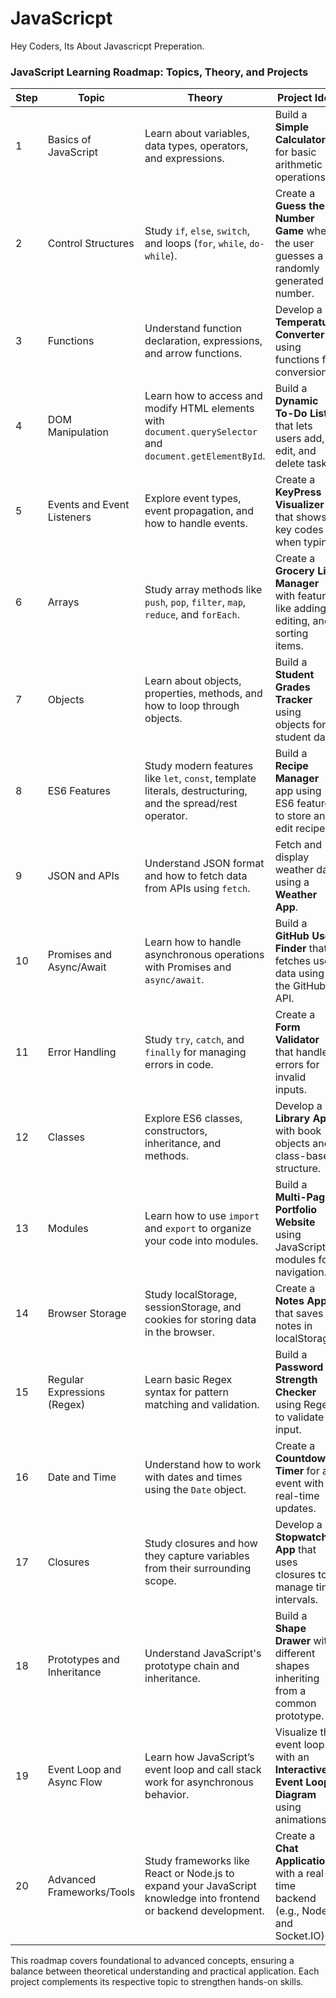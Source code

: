 # JavaScricpt
Hey Coders, Its About Javascricpt Preperation.

### JavaScript Learning Roadmap: Topics, Theory, and Projects  

| **Step** | **Topic**                  | **Theory**                                                                                                                                             | **Project Idea**                                                                                  |
|----------|----------------------------|---------------------------------------------------------------------------------------------------------------------------------------------------------|---------------------------------------------------------------------------------------------------|
| 1        | Basics of JavaScript       | Learn about variables, data types, operators, and expressions.                                                                                         | Build a **Simple Calculator** for basic arithmetic operations.                                   |
| 2        | Control Structures         | Study `if`, `else`, `switch`, and loops (`for`, `while`, `do-while`).                                                                                   | Create a **Guess the Number Game** where the user guesses a randomly generated number.           |
| 3        | Functions                  | Understand function declaration, expressions, and arrow functions.                                                                                      | Develop a **Temperature Converter** using functions for conversions.                            |
| 4        | DOM Manipulation           | Learn how to access and modify HTML elements with `document.querySelector` and `document.getElementById`.                                               | Build a **Dynamic To-Do List** that lets users add, edit, and delete tasks.                      |
| 5        | Events and Event Listeners | Explore event types, event propagation, and how to handle events.                                                                                       | Create a **KeyPress Visualizer** that shows key codes when typing.                               |
| 6        | Arrays                     | Study array methods like `push`, `pop`, `filter`, `map`, `reduce`, and `forEach`.                                                                       | Create a **Grocery List Manager** with features like adding, editing, and sorting items.         |
| 7        | Objects                    | Learn about objects, properties, methods, and how to loop through objects.                                                                              | Build a **Student Grades Tracker** using objects for student data.                               |
| 8        | ES6 Features               | Study modern features like `let`, `const`, template literals, destructuring, and the spread/rest operator.                                              | Build a **Recipe Manager** app using ES6 features to store and edit recipes.                     |
| 9        | JSON and APIs              | Understand JSON format and how to fetch data from APIs using `fetch`.                                                                                   | Fetch and display weather data using a **Weather App**.                                          |
| 10       | Promises and Async/Await   | Learn how to handle asynchronous operations with Promises and `async/await`.                                                                            | Build a **GitHub User Finder** that fetches user data using the GitHub API.                      |
| 11       | Error Handling             | Study `try`, `catch`, and `finally` for managing errors in code.                                                                                        | Create a **Form Validator** that handles errors for invalid inputs.                              |
| 12       | Classes                    | Explore ES6 classes, constructors, inheritance, and methods.                                                                                           | Develop a **Library App** with book objects and class-based structure.                           |
| 13       | Modules                    | Learn how to use `import` and `export` to organize your code into modules.                                                                              | Build a **Multi-Page Portfolio Website** using JavaScript modules for navigation.                |
| 14       | Browser Storage            | Study localStorage, sessionStorage, and cookies for storing data in the browser.                                                                        | Create a **Notes App** that saves notes in localStorage.                                         |
| 15       | Regular Expressions (Regex)| Learn basic Regex syntax for pattern matching and validation.                                                                                           | Build a **Password Strength Checker** using Regex to validate input.                             |
| 16       | Date and Time              | Understand how to work with dates and times using the `Date` object.                                                                                    | Create a **Countdown Timer** for an event with real-time updates.                                |
| 17       | Closures                   | Study closures and how they capture variables from their surrounding scope.                                                                             | Develop a **Stopwatch App** that uses closures to manage time intervals.                         |
| 18       | Prototypes and Inheritance | Understand JavaScript's prototype chain and inheritance.                                                                                                | Build a **Shape Drawer** with different shapes inheriting from a common prototype.               |
| 19       | Event Loop and Async Flow  | Learn how JavaScript’s event loop and call stack work for asynchronous behavior.                                                                         | Visualize the event loop with an **Interactive Event Loop Diagram** using animations.            |
| 20       | Advanced Frameworks/Tools  | Study frameworks like React or Node.js to expand your JavaScript knowledge into frontend or backend development.                                         | Create a **Chat Application** with a real-time backend (e.g., Node.js and Socket.IO).            |

This roadmap covers foundational to advanced concepts, ensuring a balance between theoretical understanding and practical application. Each project complements its respective topic to strengthen hands-on skills.
